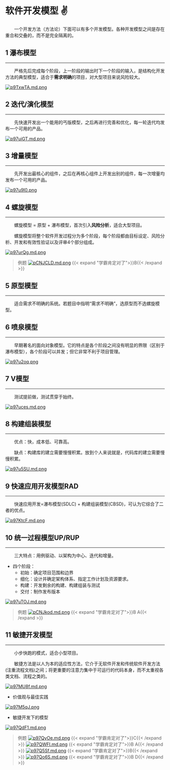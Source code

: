 # 软件开发模型 ✌

&emsp;&emsp;一个开发方法（方法论）下面可以有多个开发模型。各种开发模型之间是存在重合和交叠的，而不是完全隔离的。

## 1 瀑布模型

---

&emsp;&emsp;严格先后完成每个阶段，上一阶段的输出时下一个阶段的输入，是结构化开发方法的典型模型，适合于**需求明确**的项目，对大型项目来说风险较大。

[![p9TxwTA.md.png](https://s1.ax1x.com/2023/05/24/p9TxwTA.md.png)](https://imgse.com/i/p9TxwTA)

## 2 迭代/演化模型

---

&emsp;&emsp;先快速开发出一个能用的丐版模型，之后再进行完善和优化，每一轮迭代均发布一个可用的产品。

[![p97uiGT.md.png](https://s1.ax1x.com/2023/05/24/p97uiGT.md.png)](https://imgse.com/i/p97uiGT)

## 3 增量模型

---

&emsp;&emsp;先开发出最核心的组件，之后在再核心组件上开发出别的组件，每一次增量均发布一个可用的产品。

[![p97u9I0.png](https://s1.ax1x.com/2023/05/24/p97u9I0.png)](https://imgse.com/i/p97u9I0)

## 4 螺旋模型

---

&emsp;&emsp;螺旋模型 = 原型 + 瀑布模型，首次引入**风险分析**，适合大型项目。

&emsp;&emsp;螺旋模型将整个软件开发过程分为多个阶段，每个阶段都由目标设定、风险分析、开发和有效性验证以及评审4个部分组成。

[![p97urQg.md.png](https://s1.ax1x.com/2023/05/24/p97urQg.md.png)](https://imgse.com/i/p97urQg)

>例题
[![pCNJCLD.md.png](https://s1.ax1x.com/2023/06/25/pCNJCLD.md.png)](https://imgse.com/i/pCNJCLD)
{{< expand "学霸肯定对了">}}B{{< /expand >}}

## 5 原型模型

---

&emsp;&emsp;适合需求不明确的系统。若题目中指明“需求不明确”，选原型而不选螺旋模型。

## 6 喷泉模型

---

&emsp;&emsp;早期著名的面向对象模型。它的特点是各个阶段之间没有明显的界限（区别于瀑布模型），各个阶段可以并发；但它非常不利于项目管理。

[![p97u2oq.png](https://s1.ax1x.com/2023/05/24/p97u2oq.png)](https://imgse.com/i/p97u2oq)

## 7 V模型

---

&emsp;&emsp;测试提前做，测试贯穿于始终。

[![p97uces.md.png](https://s1.ax1x.com/2023/05/24/p97uces.md.png)](https://imgse.com/i/p97uces)

## 8 构建组装模型

---

&emsp;&emsp;优点：快，成本低、可靠高。

&emsp;&emsp;缺点：构建库的建立需要慢慢积累。放到个人来说就是，代码库的建立需要慢慢积累。

[![p97u5SU.md.png](https://s1.ax1x.com/2023/05/24/p97u5SU.md.png)](https://imgse.com/i/p97u5SU)

## 9 快速应用开发模型RAD

---

&emsp;&emsp;快速应用开发=瀑布模型(SDLC) + 构建组装模型(CBSD)，可认为它综合了二者的优点。

[![p97KtcF.md.png](https://s1.ax1x.com/2023/05/24/p97KtcF.md.png)](https://imgse.com/i/p97KtcF)

## 10 统一过程模型UP/RUP

---

&emsp;&emsp;三大特点：用例驱动、以架构为中心、迭代和增量。

- 四个阶段：
  - 初始：确定项目范围和边界
  - 细化：设计并确定架构体系、指定工作计划及资源要求。
  - 构建：开发剩余的构建、构建组装与测试
  - 交付：制作发布版本
  
[![p97uTOJ.md.png](https://s1.ax1x.com/2023/05/24/p97uTOJ.md.png)](https://imgse.com/i/p97uTOJ)

>例题
[![pCNJkod.md.png](https://s1.ax1x.com/2023/06/25/pCNJkod.md.png)](https://imgse.com/i/pCNJkod)
{{< expand "学霸肯定对了">}}B A{{< /expand >}}

## 11 敏捷开发模型

---

&emsp;&emsp;小步快跑的模式，适合小型项目。

&emsp;&emsp;敏捷方法是以人为本的适应性方法，它介于无软件开发和传统软件开发方法(注重流程文档)之间；将更重要的注意力集中于可运行的代码本身，而不太重视各类文档、流程之类的。

[![p97MU8f.md.png](https://s1.ax1x.com/2023/05/24/p97MU8f.md.png)](https://imgse.com/i/p97MU8f)

- 价值观与最佳实践

[![p97M5qJ.png](https://s1.ax1x.com/2023/05/24/p97M5qJ.png)](https://imgse.com/i/p97M5qJ)

- 敏捷开发下的模型

[![p97QdF1.md.png](https://s1.ax1x.com/2023/05/24/p97QdF1.md.png)](https://imgse.com/i/p97QdF1)

>例题
[![p97QyOe.md.png](https://s1.ax1x.com/2023/05/24/p97QyOe.md.png)](https://imgse.com/i/p97QyOe)
{{< expand "学霸肯定对了">}}C{{< /expand >}}
[![p97QWFI.md.png](https://s1.ax1x.com/2023/05/24/p97QWFI.md.png)](https://imgse.com/i/p97QWFI)
{{< expand "学霸肯定对了">}}B A{{< /expand >}}
[![p97Q5Sf.md.png](https://s1.ax1x.com/2023/05/24/p97Q5Sf.md.png)](https://imgse.com/i/p97Q5Sf)
{{< expand "学霸肯定对了">}}B{{< /expand >}}
[![p97Qo6S.md.png](https://s1.ax1x.com/2023/05/24/p97Qo6S.md.png)](https://imgse.com/i/p97Qo6S)
{{< expand "学霸肯定对了">}}B D{{< /expand >}}
